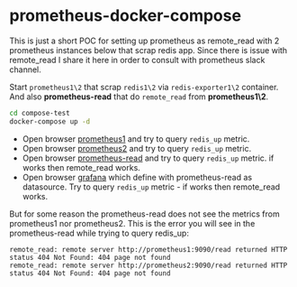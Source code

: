 # prometheus-docker-compose
This is just a short POC for setting up prometheus as remote_read with 2 prometheus instances below that scrap redis app.
Since there is issue with remote_read I share it here in order to consult with prometheus slack channel.

Start `prometheus1\2` that scrap `redis1\2` via `redis-exporter1\2` container. And also **prometheus-read** that do `remote_read` from **prometheus1\2**.
```bash
cd compose-test
docker-compose up -d
```
- Open browser [prometheus1](http://localhost:9091/) and try to query `redis_up` metric.
- Open browser [prometheus2](http://localhost:9092/) and try to query `redis_up` metric.
- Open browser [prometheus-read](http://localhost:9090/) and try to query `redis_up` metric. if works then remote_read works.
- Open browser [grafana](http://localhost:3000/) which define with prometheus-read as datasource. Try to query `redis_up` metric - if works then remote_read works. 

But for some reason the prometheus-read does not see the metrics from prometheus1 nor prometheus2.
This is the error you will see in the prometheus-read while trying to query redis_up:
```
remote_read: remote server http://prometheus1:9090/read returned HTTP status 404 Not Found: 404 page not found
remote_read: remote server http://prometheus2:9090/read returned HTTP status 404 Not Found: 404 page not found
```
